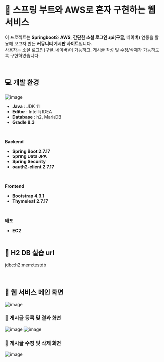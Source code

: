 # 📖 스프링 부트와 AWS로 혼자 구현하는 웹 서비스
이 프로젝트는 **Springboot**와 **AWS**, **간단한 소셜 로그인 api(구글, 네이버)** 연동을 활용해 보고자 만든 **커뮤니티 게시판 사이트**입니다.          
사용자는 소셜 로그인(구글, 네이버)이 가능하고, 게시글 작성 및 수정/삭제가 가능하도록 구현하였습니다.   

<!--
왜 h2디비썼는지나 RDS 마리아DB썼는지 배포는 왜 ec2며 이런거 내용 공부해서 쓰기
-->
<br>
       
## 💻 개발 환경
     
![image](https://github.com/choihjhj/aws-springboot/assets/148078504/fbb43120-6b7c-41e1-a9ba-b94c82b7dc21)
    
- **Java** : JDK 11
- **Editor** : Intellij IDEA
- **Database** : h2, MariaDB
- **Gradle 8.3**<br>
<br>
     
**Backend**
- **Spring Boot 2.7.17**
- **Spring Data JPA**
- **Spring Security**
- **oauth2-client 2.7.17**<br>
<br>
    
**Frontend**
- **Bootstrap 4.3.1**
- **Thymeleaf 2.7.17**<br>
<br>
   
**배포**
- **EC2**
  <br>
  <br>
## 🧩 H2 DB 실습 url
jdbc:h2:mem:testdb
<br>
<br>
<br>
   
## 🌱 웹 서비스 메인 화면
![image](https://github.com/choihjhj/aws-springboot/assets/148078504/2d78e1a1-a8f1-4ffe-8288-5bad09919f8f)
### 🌱 게시글 등록 및 결과 화면
![image](https://github.com/choihjhj/aws-springboot/assets/148078504/491bd0f2-e4bb-4dc7-9b28-1e2c70b0a1ee)
![image](https://github.com/choihjhj/aws-springboot/assets/148078504/7e0d4e57-76e6-4ed6-bf2f-00931456e3d2)
### 🌱 게시글 수정 및 삭제 화면
![image](https://github.com/choihjhj/aws-springboot/assets/148078504/40c39bad-35d4-44b3-8464-e4d202acbb40)





